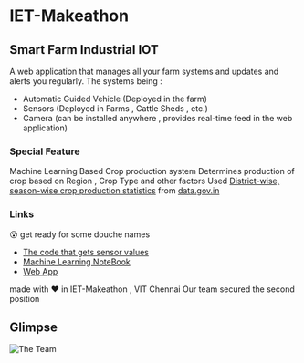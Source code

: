 # IET-Makeathon
## Smart Farm Industrial IOT 
A web application that manages all your farm systems and updates and alerts you regularly.
The systems being :
* Automatic Guided Vehicle (Deployed in the farm)
* Sensors (Deployed in Farms , Cattle Sheds , etc.)
* Camera (can be installed anywhere , provides real-time feed in the web application)

### Special Feature 
Machine Learning Based Crop production system 
Determines production of crop based on Region , Crop Type and other factors
Used [District-wise, season-wise crop production statistics](https://data.gov.in/catalog/district-wise-season-wise-crop-production-statistics) from [data.gov.in](https://data.gov.in/)

### Links
:open_mouth: get ready for some douche names<br>
* [The code that gets sensor values](https://github.com/kunal768/IET-Makeathon-Smart-Farm-Industrial-IOT/blob/master/IET-Makeathon/makeathon.ino)
* [Machine Learning NoteBook](https://github.com/kunal768/IET-Makeathon-Smart-Farm-Industrial-IOT/blob/master/IET-Makeathon/predict.ipynb)
* [Web App](https://github.com/kunal768/IET-Makeathon-Smart-Farm-Industrial-IOT/blob/master/IET-Makeathon/app.py)

made with :heart: in IET-Makeathon , VIT Chennai 
Our team secured the second position
## Glimpse
![The Team](https://github.com/kunal768/IET-Makeathon/blob/master/public/iet.JPG) 
